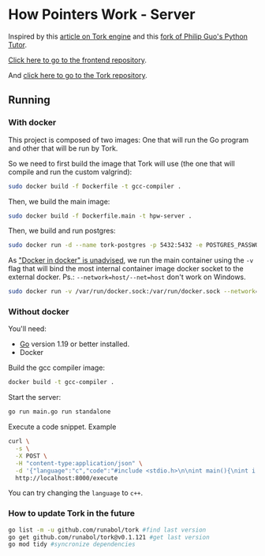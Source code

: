 # How Pointers Work - Server

Inspired by this [article on Tork engine](https://dev.to/acoh3n/lets-build-a-code-execution-engine-4kgi) and this [fork of Philip Guo's Python Tutor](https://github.com/meghaagr13/CTutor). 

<a href="https://github.com/arturo32/HowPointersWork">Click here to go to the frontend repository</a>.

And <a href="https://github.com/runabol/tork"> click here to go to the Tork repository</a>.

## Running

### With docker

This project is composed of two images: One that will run the Go program and other that will be run by Tork.

So we need to first build the image that Tork will use (the one that will compile and run the custom valgrind):

```bash
sudo docker build -f Dockerfile -t gcc-compiler .
```

Then, we build the main image:
```bash
sudo docker build -f Dockerfile.main -t hpw-server .
```

Then, we build and run postgres:
```sh
sudo docker run -d --name tork-postgres -p 5432:5432 -e POSTGRES_PASSWORD=tork -e POSTGRES_USER=tork  -e PGDATA=/var/lib/postgresql/data/pgdata   -e POSTGRES_DB=tork postgres:15.3
```

As ["Docker in docker" is unadvised](https://jpetazzo.github.io/2015/09/03/do-not-use-docker-in-docker-for-ci/), we run the main container using the `-v` flag that will bind the most internal container image docker socket to the external docker. Ps.: `--network=host/--net=host` don't work on Windows.

```bash
sudo docker run -v /var/run/docker.sock:/var/run/docker.sock --network=host -it hpw-server
```

### Without docker

You'll need:

- [Go](https://golang.org/) version 1.19 or better installed.
- Docker

Build the gcc compiler image:

```bash
docker build -t gcc-compiler .
```

Start the server:

```bash
go run main.go run standalone
```

Execute a code snippet. Example

```bash
curl \
  -s \
  -X POST \
  -H "content-type:application/json" \
  -d '{"language":"c","code":"#include <stdio.h>\n\nint main(){\nint i = 23;\nint *k = &i;\nreturn 0;\n}"}' \
  http://localhost:8000/execute
```

You can try changing the `language` to `c++`.


### How to update Tork in the future
```bash
go list -m -u github.com/runabol/tork #find last version
go get github.com/runabol/tork@v0.1.121 #get last version
go mod tidy #syncronize dependencies
```
